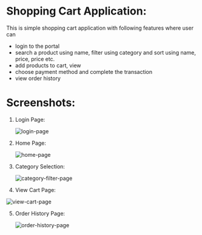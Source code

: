 # Shopping Cart Application:
This is simple shopping cart application with following features where user can
 - login to the portal
 - search a product using name, filter using category and sort using name, price, price etc.
 - add products to cart, view
 - choose payment method and complete the transaction
 - view order history

# Screenshots:

1. Login Page:
   
   ![login-page](https://github.com/avinashdasar42/shopping-cart/assets/170796459/dcba8364-b371-4d35-b98b-a71adc6782a4)

2. Home Page:

   ![home-page](https://github.com/avinashdasar42/shopping-cart/assets/170796459/7f89cfd6-8c49-4abc-9235-336d63e1563a)

3. Category Selection:

   ![category-filter-page](https://github.com/avinashdasar42/shopping-cart/assets/170796459/2f5f400f-d14c-4784-a778-a39d66330ceb)

4. View Cart Page:
   
  ![view-cart-page](https://github.com/avinashdasar42/shopping-cart/assets/170796459/88e17e26-80d6-4c2b-a8ca-8eb671604b5d)

5. Order History Page:

   ![order-history-page](https://github.com/avinashdasar42/shopping-cart/assets/170796459/d44c6a7f-284a-4040-ae4e-c5d00f827f18)

   
